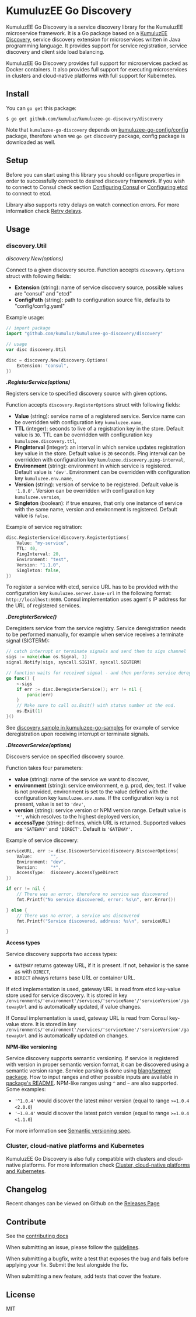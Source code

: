 # KumuluzEE Go Discovery

KumuluzEE Go Discovery is a service discovery library for the KumuluzEE microservice framework. It is a Go package based on a [KumuluzEE Discovery](https://github.com/kumuluz/kumuluzee-discovery), service discovery extension for microservices written in Java programming language. It provides support for service registration, service discovery and client side load balancing.

KumuluzEE Go Discovery provides full support for microservices packed as Docker containers. It also provides full support for executing microservices in clusters and cloud-native platforms with full support for Kubernetes.

## Install

You can `go get` this package:

```
$ go get github.com/kumuluz/kumuluzee-go-discovery/discovery
```

Note that `kumuluzee-go-discovery` depends on [kumuluzee-go-config/config](kumuluzee-go-config/config) package, therefore when we `go get` discovery package, config package is downloaded as well.

## Setup

Before you can start using this library you should configure properties in order to successfully connect to desired discovery framework. If you wish to connect to Consul check section [Configuring Consul](https://github.com/kumuluz/kumuluzee-discovery#configuring-consul) or [Configuring etcd](https://github.com/kumuluz/kumuluzee-discovery#configuring-etcd) to connect to etcd.

Library also supports retry delays on watch connection errors. For more information check [Retry delays](https://github.com/kumuluz/kumuluzee-discovery#retry-delays).

## Usage

### discovery.Util

*discovery.New(options)*

Connect to a given discovery source. Function accepts `discovery.Options` struct with following fields:
* **Extension** (string): name of service discovery source, possible values are "consul" and "etcd" 
* **ConfigPath** (string): path to configuration source file, defaults to "config/config.yaml"

Example usage:

```go
// import package
import "github.com/kumuluz/kumuluzee-go-discovery/discovery"

// usage
var disc discovery.Util

disc = discovery.New(discovery.Options(
    Extension: "consul",
})
```

***.RegisterService(options)***

Registers service to specified discovery source with given options.

Function accepts `discovery.RegisterOptions` struct with following fields:
* **Value** (string): service name of a registered service. Service name can be overridden with configuration key  `kumuluzee.name`,
* **TTL** (integer): seconds to live of a registration key in the store. Default value is `30`. TTL can be overridden with configuration key `kumuluzee.discovery.ttl`,
* **PingInterval** (integer): an interval in which service updates registration key value in the store. Default value is `20` seconds. Ping interval can be overridden with configuration key  `kumuluzee.discovery.ping-interval`,
* **Environment** (string): environment in which service is registered. Default value is `'dev'`. Environment can be overridden with configuration key  `kumuluzee.env.name`,
* **Version** (string): version of service to be registered. Default value is `'1.0.0'`. Version can be overridden with configuration key  `kumuluzee.version`,
* **Singleton** (boolean): if true ensures, that only one instance of service with the same name, version and environment is registered. Default value is `false`.

Example of service registration:

```go
disc.RegisterService(discovery.RegisterOptions{
    Value: "my-service",
    TTL: 40,
    PingInterval: 20,
    Environment: "test",
    Version: "1.1.0",
    Singleton: false,
})
```

To register a service with etcd, service URL has to be provided with the configuration key `kumuluzee.server.base-url` in the following format: `http://localhost:8080`.
Consul implementation uses agent's IP address for the URL of registered services.

***.DeregisterService()***

Deregisters service from the service registry. Service deregistration needs to be performed manually, for example when service receives a terminate signal (SIGTERM):

```go
// catch interrupt or terminate signals and send them to sigs channel
sigs := make(chan os.Signal, 1)
signal.Notify(sigs, syscall.SIGINT, syscall.SIGTERM)

// function waits for received signal - and then performs service deregistration
go func() {
    <-sigs
    if err := disc.DeregisterService(); err != nil {
        panic(err)
    }
    // Make sure to call os.Exit() with status number at the end.
    os.Exit(1)
}()
```

See [discovery sample in kumuluzee-go-samples](https://github.com/kumuluz/kumuluzee-go-samples/tree/master/kumuluzee-go-discovery) for example of service deregistration upon receiving interrupt or terminate signals.

***.DiscoverService(options)***

Discovers service on specified discovery source.

Function takes four parameters:

* **value** (string): name of the service we want to discover,
* **environment** (string): service environment, e.g. prod, dev, test. If value is not provided, environment is set to the value defined with the configuration key  `kumuluzee.env.name`. If the configuration key is not present, value is set to  `'dev'`,
* **version** (string): service version or NPM version range. Default value is `'*'`, which resolves to the highest deployed version,
* **accessType** (string): defines, which URL is returned. Supported values are  `'GATEWAY'`  and  `'DIRECT'`. Default is  `'GATEWAY'`.

Example of service discovery:

```go
serviceURL, err := disc.DiscoverService(discovery.DiscoverOptions{
    Value:       "",
    Environment: "dev",
    Version:     "*",
    AccessType:  discovery.AccessTypeDirect
})

if err != nil {
    // There was an error, therefore no service was discovered
    fmt.Printf("No service discovered, error: %s\n", err.Error())

} else {
    // There was no error, a service was discovered 
    fmt.Printf("Service discovered, address: %s\n", serviceURL)

}
```

**Access types**

Service discovery supports two access types:

*   `GATEWAY`  returns gateway URL, if it is present. If not, behavior is the same as with  `DIRECT`,
*   `DIRECT`  always returns base URL or container URL.

If etcd implementation is used, gateway URL is read from etcd key-value store used for service discovery. It is stored in key `/environments/'environment'/services/'serviceName'/'serviceVersion'/gatewayUrl` and is automatically updated, if value changes.

If Consul implementation is used, gateway URL is read from Consul key-value store. It is stored in key `/environments/'environment'/services/'serviceName'/'serviceVersion'/gatewayUrl`  and is automatically updated on changes.

**NPM-like versioning**

Service discovery supports semantic versioning. If service is registered with version in proper semantic version format, it can be discovered using a semantic version range. Service parsing is done using [blang/semver package](https://github.com/blang/semver). How to input ranges and other possible inputs are available in [package's README](https://github.com/blang/semver/blob/master/README.md). NPM-like ranges using `^` and `~` are also supported. Some examples:

-   `'^1.0.4'` would discover the latest minor version (equal to range `>=1.0.4 <2.0.0`)
-   `'~1.0.4'` would discover the latest patch version (equal to range `>=1.0.4 <1.1.0`)

For more information see  [Semantic versioning spec](https://semver.org/).

### Cluster, cloud-native platforms and Kubernetes
KumuluzEE Go Discovery is also fully compatible with clusters and cloud-native platforms. For more information check [Cluster, cloud-native platforms and Kubernetes](https://github.com/kumuluz/kumuluzee-discovery#cluster-cloud-native-platforms-and-kubernetes).

## Changelog

Recent changes can be viewed on Github on the  [Releases Page](https://github.com/kumuluz/kumuluzee/releases)

## Contribute

See the  [contributing docs](https://github.com/kumuluz/kumuluzee-go-discovery/blob/master/CONTRIBUTING.md)

When submitting an issue, please follow the  [guidelines](https://github.com/kumuluz/kumuluzee-go-discovery/blob/master/CONTRIBUTING.md#bugs).

When submitting a bugfix, write a test that exposes the bug and fails before applying your fix. Submit the test alongside the fix.

When submitting a new feature, add tests that cover the feature.

## License

MIT
